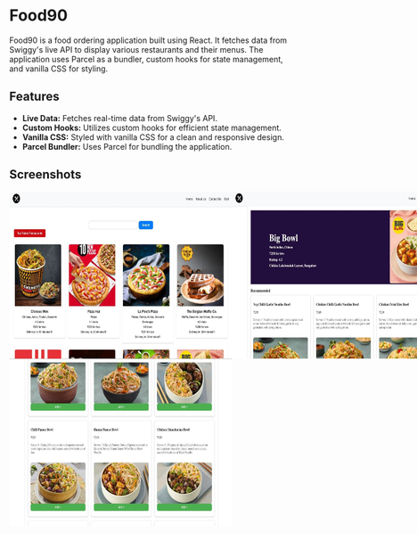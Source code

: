 # Food90

Food90 is a food ordering application built using React. It fetches data from Swiggy's live API to display various restaurants and their menus. The application uses Parcel as a bundler, custom hooks for state management, and vanilla CSS for styling.

## Features

- **Live Data:** Fetches real-time data from Swiggy's API.
- **Custom Hooks:** Utilizes custom hooks for efficient state management.
- **Vanilla CSS:** Styled with vanilla CSS for a clean and responsive design.
- **Parcel Bundler:** Uses Parcel for bundling the application.

## Screenshots
<div style="display: flex;">
    <img src="IMAGES/1.jpeg" alt="Screenshot 1" width="400" height="300">
    <img src="IMAGES/2.jpeg" alt="Screenshot 2" width="400" height="300">
</div>
<img src="IMAGES/3.jpeg" alt="Screenshot 3" width="400" height="300">
